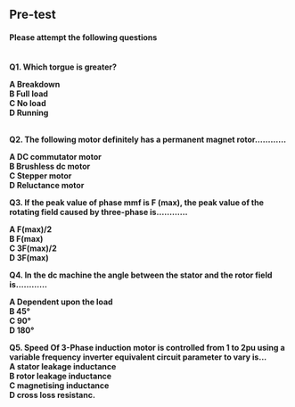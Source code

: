 ## <b> Pre-test
#### Please attempt the following questions
<br>
Q1. Which torgue is greater?<br>
        
<b>A Breakdown<br></b>
B Full load<br>
C No load<br>
D Running<br><br>
    

Q2. The following motor definitely has a permanent magnet rotor…………<br>

A DC commutator motor<br>
B Brushless dc motor<br>
<b>C Stepper motor<br></b>
D Reluctance motor<br>


Q3. If the peak value of phase mmf is F (max), the peak value of the rotating field caused by three-phase is…………<br>

A F(max)/2 <br>
B F(max)<br>
<b>C 3F(max)/2<br></b>
D 3F(max)<br>


Q4. In the dc machine the angle between the stator and the rotor field is…………<br>

A Dependent upon the load<br>
B 45°<br>
<b>C 90°<br></b>
D 180°<br>


Q5. Speed Of 3-Phase induction motor is controlled from 1 to 2pu using a variable frequency inverter equivalent circuit parameter to vary is...<br>
A stator leakage inductance<br>
<b>B rotor leakage inductance<br></b>
C magnetising inductance<br>
D cross loss resistanc.<br>
